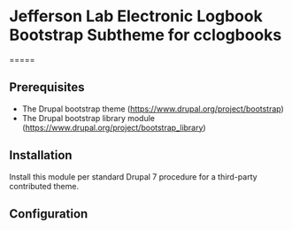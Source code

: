# Jefferson Lab Electronic Logbook Bootstrap Subtheme for cclogbooks
=====

## Prerequisites
  *  The Drupal bootstrap theme (https://www.drupal.org/project/bootstrap)
  *  The Drupal bootstrap library module (https://www.drupal.org/project/bootstrap_library)

## Installation

Install this module per standard Drupal 7 procedure for a third-party contributed theme.  

## Configuration


